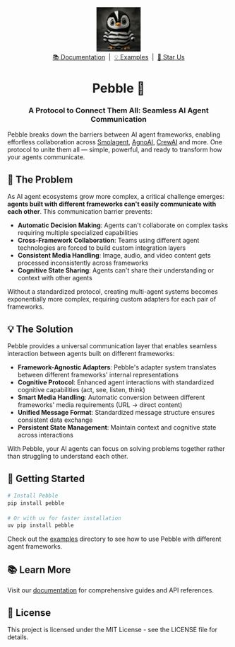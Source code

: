 <div align="center" id="top">
  <a href="https://docs.pebbling.ai">
    <picture>
      <img src="sample_data/image/image.png" alt="Pebble" width="100">
    </picture>
  </a>
</div>
<div align="center">
  <a href="https://docs.pebbling.ai">📚 Documentation</a> &nbsp;|&nbsp;
  <a href="examples">💡 Examples</a> &nbsp;|&nbsp;
  <a href="https://github.com/Pebbling-ai/pebble/stargazers">🌟 Star Us</a>
</div>

<div align="center" id="top">
  <h1><strong>Pebble 🐧</strong></h1>
</div>




<div align="center">
  <h3> A Protocol to Connect Them All: Seamless AI Agent Communication </h3>
</div>

Pebble breaks down the barriers between AI agent frameworks, enabling effortless collaboration across [Smolagent](https://github.com/huggingface/smolagents), [AgnoAI](https://github.com/agno-agi/agno), [CrewAI](https://github.com/crewai/crewai) and more. One protocol to unite them all — simple, powerful, and ready to transform how your agents communicate.

## 🤔 The Problem

As AI agent ecosystems grow more complex, a critical challenge emerges: **agents built with different frameworks can't easily communicate with each other**. This communication barrier prevents:

- **Automatic Decision Making**: Agents can't collaborate on complex tasks requiring multiple specialized capabilities
- **Cross-Framework Collaboration**: Teams using different agent technologies are forced to build custom integration layers
- **Consistent Media Handling**: Image, audio, and video content gets processed inconsistently across frameworks
- **Cognitive State Sharing**: Agents can't share their understanding or context with other agents

Without a standardized protocol, creating multi-agent systems becomes exponentially more complex, requiring custom adapters for each pair of frameworks.

## 💡 The Solution

Pebble provides a universal communication layer that enables seamless interaction between agents built on different frameworks:

- **Framework-Agnostic Adapters**: Pebble's adapter system translates between different frameworks' internal representations
- **Cognitive Protocol**: Enhanced agent interactions with standardized cognitive capabilities (act, see, listen, think)
- **Smart Media Handling**: Automatic conversion between different frameworks' media requirements (URL → direct content)
- **Unified Message Format**: Standardized message structure ensures consistent data exchange
- **Persistent State Management**: Maintain context and cognitive state across interactions

With Pebble, your AI agents can focus on solving problems together rather than struggling to understand each other.

## 🚀 Getting Started

```bash
# Install Pebble
pip install pebble

# Or with uv for faster installation
uv pip install pebble
```

Check out the [examples](examples/) directory to see how to use Pebble with different agent frameworks.

## 📚 Learn More

Visit our [documentation](https://docs.pebbling.ai) for comprehensive guides and API references.

## 📄 License

This project is licensed under the MIT License - see the LICENSE file for details.
